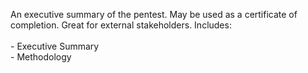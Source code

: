 An executive summary of the pentest. May be used as a certificate of completion. Great for external stakeholders. Includes:<br><br>- Executive Summary<br>- Methodology